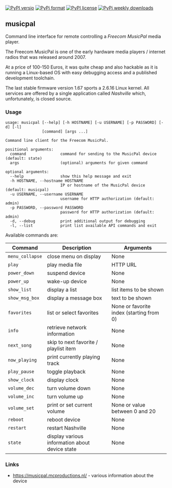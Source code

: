 [![PyPI versio](https://img.shields.io/pypi/v/musicpal)](https://pypi.org/project/musicpal/)
[![PyPi format](https://img.shields.io/pypi/format/musicpal)](https://pypi.org/project/musicpal/)
[![PyPI license](https://img.shields.io/pypi/l/musicpal)](https://pypi.org/project/musicpal/)
[![PyPi weekly downloads](https://img.shields.io/pypi/dw/musicpal)](https://pypi.org/project/musicpal/)

## musicpal

Command line interface for remote controlling a _Freecom MusicPal_ media player.

The Freecom MusicPal is one of the early hardware media players /
internet radios that was released around 2007.

At a price of 100-150 Euros, it was quite cheap and also hackable as
it is running a Linux-based OS with easy debugging access and a
published development toolchain.

The last stable firmware version 1.67 sports a 2.6.16 Linux
kernel. All services are offered by a single application called
_Nashville_ which, unfortunately, is closed source.

### Usage

```
usage: musicpal [--help] [-h HOSTNAME] [-u USERNAME] [-p PASSWORD] [-d] [-l]
                [command] [args ...]

Command line client for the Freecom MusicPal.

positional arguments:
  command               command for sending to the MusicPal device (default: state)
  args                  (optional) arguments for given command

optional arguments:
  --help                show this help message and exit
  -h HOSTNAME, --hostname HOSTNAME
                        IP or hostname of the MusicPal device (default: musicpal)
  -u USERNAME, --username USERNAME
                        username for HTTP authorization (default: admin)
  -p PASSWORD, --password PASSWORD
                        password for HTTP authorization (default: admin)
  -d, --debug           print additional output for debugging
  -l, --list            print list available API commands and exit
```

Available commands are:

| Command        | Description | Arguments |
| ---------------|-------------| ----------|
|`menu_collapse` | close menu on display | None |
|`play`          | play media file | HTTP URL |
|`power_down`    | suspend device | None |
|`power_up`      | wake-up device | None |
|`show_list`     | display a list | list items to be shown|
|`show_msg_box`  | display a message box | text to be shown |
|`favorites`     | list or select favorites | None or favorite index (starting from 0) |
|`info`          | retrieve network information | None |
|`next_song`     | skip to next favorite / playlist item | None |
|`now_playing`   | print currently playing track | None |
|`play_pause`    | toggle playback | None |
|`show_clock`    | display clock | None |
|`volume_dec`    | turn volume down | None |
|`volume_inc`    | turn volume up | None |
|`volume_set`    | print or set current volume | None or value between 0 and 20 |
|`reboot`        | reboot device | None |
|`restart`       | restart Nashville | None |
|`state`         | display various information about device state | None |

### Links

  * https://musicpal.mcproductions.nl/ - various information about the device
